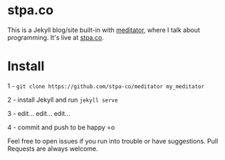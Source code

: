 # stpa.co

This is a Jekyll blog/site built-in with [meditator](https://meditator.stpa.co), where I talk about programming. It's live at [stpa.co](https://stpa.co).

# Install

1 - `git clone https://github.com/stpa-co/meditator my_meditator`

2 - install Jekyll and run `jekyll serve`

3 - edit... edit... edit...

4 - commit and push to be happy =o

Feel free to open issues if you run into trouble or have suggestions. Pull Requests are always welcome.
